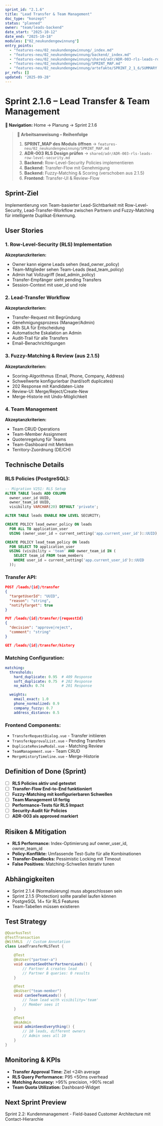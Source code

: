 ```yaml
---
sprint_id: "2.1.6"
title: "Lead Transfer & Team Management"
doc_type: "konzept"
status: "planned"
owner: "team/leads-backend"
date_start: "2025-10-12"
date_end: "2025-10-18"
modules: ["02_neukundengewinnung"]
entry_points:
  - "features-neu/02_neukundengewinnung/_index.md"
  - "features-neu/02_neukundengewinnung/backend/_index.md"
  - "features-neu/02_neukundengewinnung/shared/adr/ADR-003-rls-leads-row-level-security.md"
  - "features-neu/02_neukundengewinnung/SPRINT_MAP.md"
  - "features-neu/02_neukundengewinnung/artefakte/SPRINT_2_1_6/SUMMARY.md"
pr_refs: []
updated: "2025-09-28"
---
```


# Sprint 2.1.6 – Lead Transfer & Team Management

**📍 Navigation:** Home → Planung → Sprint 2.1.6

> **🎯 Arbeitsanweisung – Reihenfolge**
> 1. **SPRINT_MAP des Moduls öffnen** → `features-neu/02_neukundengewinnung/SPRINT_MAP.md`
> 2. **ADR-003 RLS Design prüfen** → `shared/adr/ADR-003-rls-leads-row-level-security.md`
> 3. **Backend:** Row-Level-Security Policies implementieren
> 4. **Backend:** Transfer-Flow mit Genehmigung
> 5. **Backend:** Fuzzy-Matching & Scoring (verschoben aus 2.1.5)
> 6. **Frontend:** Transfer-UI & Review-Flow

## Sprint-Ziel

Implementierung von Team-basierter Lead-Sichtbarkeit mit Row-Level-Security, Lead-Transfer-Workflow zwischen Partnern und Fuzzy-Matching für intelligente Duplikat-Erkennung.

## User Stories

### 1. Row-Level-Security (RLS) Implementation
**Akzeptanzkriterien:**
- Owner kann eigene Leads sehen (lead_owner_policy)
- Team-Mitglieder sehen Team-Leads (lead_team_policy)
- Admin hat Vollzugriff (lead_admin_policy)
- Transfer-Empfänger sieht pending Transfers
- Session-Context mit user_id und role

### 2. Lead-Transfer Workflow
**Akzeptanzkriterien:**
- Transfer-Request mit Begründung
- Genehmigungsprozess (Manager/Admin)
- 48h SLA für Entscheidung
- Automatische Eskalation an Admin
- Audit-Trail für alle Transfers
- Email-Benachrichtigungen

### 3. Fuzzy-Matching & Review (aus 2.1.5)
**Akzeptanzkriterien:**
- Scoring-Algorithmus (Email, Phone, Company, Address)
- Schwellwerte konfigurierbar (hard/soft duplicates)
- 202 Response mit Kandidaten-Liste
- Review-UI: Merge/Reject/Create-New
- Merge-Historie mit Undo-Möglichkeit

### 4. Team Management
**Akzeptanzkriterien:**
- Team CRUD Operations
- Team-Member Assignment
- Quotenregelung für Teams
- Team-Dashboard mit Metriken
- Territory-Zuordnung (DE/CH)

## Technische Details

### RLS Policies (PostgreSQL):
```sql
-- Migration V251: RLS Setup
ALTER TABLE leads ADD COLUMN
  owner_user_id UUID,
  owner_team_id UUID,
  visibility VARCHAR(20) DEFAULT 'private';

ALTER TABLE leads ENABLE ROW LEVEL SECURITY;

CREATE POLICY lead_owner_policy ON leads
  FOR ALL TO application_user
  USING (owner_user_id = current_setting('app.current_user_id')::UUID);

CREATE POLICY lead_team_policy ON leads
  FOR SELECT TO application_user
  USING (visibility = 'team' AND owner_team_id IN (
    SELECT team_id FROM team_members
    WHERE user_id = current_setting('app.current_user_id')::UUID
  ));
```

### Transfer API:
```json
POST /leads/{id}/transfer
{
  "targetUserId": "UUID",
  "reason": "string",
  "notifyTarget": true
}

PUT /leads/{id}/transfer/{requestId}
{
  "decision": "approve|reject",
  "comment": "string"
}

GET /leads/{id}/transfer/history
```

### Matching Configuration:
```yaml
matching:
  thresholds:
    hard_duplicate: 0.95  # 409 Response
    soft_duplicate: 0.75  # 202 Response
    no_match: 0.74        # 201 Response

  weights:
    email_exact: 1.0
    phone_normalized: 0.9
    company_fuzzy: 0.7
    address_distance: 0.5
```

### Frontend Components:
- `TransferRequestDialog.vue` - Transfer initiieren
- `TransferApprovalList.vue` - Pending Transfers
- `DuplicateReviewModal.vue` - Matching Review
- `TeamManagement.vue` - Team CRUD
- `MergeHistoryTimeline.vue` - Merge-Historie

## Definition of Done (Sprint)

- [ ] **RLS Policies aktiv und getestet**
- [ ] **Transfer-Flow End-to-End funktioniert**
- [ ] **Fuzzy-Matching mit konfigurierbaren Schwellen**
- [ ] **Team Management UI fertig**
- [ ] **Performance-Tests für RLS Impact**
- [ ] **Security-Audit für Policies**
- [ ] **ADR-003 als approved markiert**

## Risiken & Mitigation

- **RLS Performance:** Index-Optimierung auf owner_user_id, owner_team_id
- **Policy-Konflikte:** Umfassende Test-Suite für alle Kombinationen
- **Transfer-Deadlocks:** Pessimistic Locking mit Timeout
- **False Positives:** Matching-Schwellen iterativ tunen

## Abhängigkeiten

- Sprint 2.1.4 (Normalisierung) muss abgeschlossen sein
- Sprint 2.1.5 (Protection) sollte parallel laufen können
- PostgreSQL 14+ für RLS Features
- Team-Tabellen müssen existieren

## Test Strategy

```java
@QuarkusTest
@TestTransaction
@WithRLS  // Custom Annotation
class LeadTransferRLSTest {

    @Test
    @AsUser("partner-a")
    void cannotSeeOtherPartnersLeads() {
        // Partner A creates lead
        // Partner B queries: 0 results
    }

    @Test
    @AsUser("team-member")
    void canSeeTeamLeads() {
        // Team lead with visibility='team'
        // Member sees it
    }

    @Test
    @AsAdmin
    void adminSeesEverything() {
        // 10 leads, different owners
        // Admin sees all 10
    }
}
```

## Monitoring & KPIs

- **Transfer Approval Time:** Ziel <24h average
- **RLS Query Performance:** P95 <50ms overhead
- **Matching Accuracy:** >95% precision, >90% recall
- **Team Quota Utilization:** Dashboard-Widget

## Next Sprint Preview

Sprint 2.2: Kundenmanagement - Field-based Customer Architecture mit Contact-Hierarchie